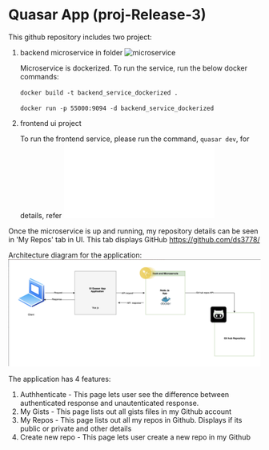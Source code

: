 # Quasar App (proj-Release-3)

This github repository includes two project:

1. backend microservice in folder ![microservice](/microservice)

   Microservice is dockerized. To run the service, run the below docker commands:

   `docker build -t backend_service_dockerized .`

   `docker run -p 55000:9094 -d backend_service_dockerized`

2. frontend ui project

   To run the frontend service, please run the command, `quasar dev`, for details, refer ![README.md](/README.md)

Once the microservice is up and running, my repository details can be seen in 'My Repos' tab in UI. This tab displays GitHub https://github.com/ds3778/

Architecture diagram for the application:
![Architecture diagram](/src/assets/architecture-diagram.png)

The application has 4 features:

1. Authhenticate - This page lets user see the difference between authenticated response and unautenticated response.
2. My Gists - This page lists out all gists files in my Github account
3. My Repos - This page lists out all my repos in Github. Displays if its public or private and other details
4. Create new repo - This page lets user create a new repo in my Github
